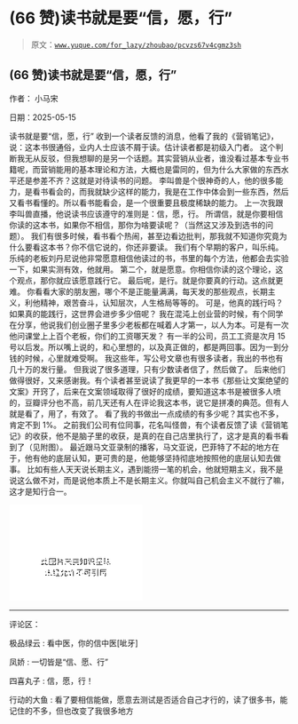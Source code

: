 # (66 赞)读书就是要“信，愿，行”

> 原文：[`www.yuque.com/for_lazy/zhoubao/pcvzs67v4cgmz3sh`](https://www.yuque.com/for_lazy/zhoubao/pcvzs67v4cgmz3sh)

## (66 赞)读书就是要“信，愿，行”

作者： 小马宋

日期：2025-05-15

读书就是要“信，愿，行” 收到一个读者反馈的消息，他看了我的《营销笔记》，说：这本书很通俗，业内人士应该不屑于读。估计读者都是初级入门者。
这个判断我无从反驳，但我想聊的是另一个话题。其实营销从业者，谁没看过基本专业书籍呢，而营销能用的基本理论和方法，大概也是雷同的，但为什么大家做的东西水平还是参差不齐？这就是对待读书的问题。
李叫兽是个很神奇的人，他的很多能力，是看书看会的，而我就缺少这样的能力，我是在工作中体会到一些东西，然后又看书看懂的。所以看书能看会，是一个很重要且极度稀缺的能力。
上一次我跟李叫兽直播，他说读书应该遵守的准则是：信，愿，行。 所谓信，就是你要相信你读的这本书，如果你不相信，那你为啥要读呢？（当然这又涉及到选书的问题）。
我们有很多时候，看书看个热闹，甚至边看边批判，那我就不知道你究竟为什么要看这本书？你不信它说的，你还非要读。
我们有个早期的客户，叫乐纯。乐纯的老板刘丹尼说他非常愿意相信他读过的书，书里的每个方法，他都会去实验一下，如果实测有效，他就用。
第二个，就是愿意。你相信你读的这个理论，这个观点，那你就应该愿意践行它。 最后呢，是行。就是你要真的行动。这点就更难。
你看看大家的朋友圈，哪个不是正能量满满，每天发的那些观点，长期主义，利他精神，艰苦奋斗，认知层次，人生格局等等的。
可是，他真的践行吗？如果真的能践行，这世界会进步多少倍呢？
我在混沌上创业营的时候，有个同学在分享，他说我们创业圈子里多少老板都在喊着人才第一，以人为本。可是有一次他问课堂上上百个老板，你们的工资哪天发？
有一半的公司，员工工资是次月 15 号以后发。所以嘴上说的，和心里想的，以及真正做的，都是两回事。因为一到分钱的时候，心里就难受啊。
我这些年，写公号文章也有很多读者，我出的书也有几十万的发行量。 但我说了很多道理，只有少数读者信了，然后做了。
后来他们做得很好，又来感谢我。有个读者甚至说读了我更早的一本书《那些让文案绝望的文案》开窍了，后来在文案领域取得了很好的成绩，要知道这本书是被很多人喷的，豆瓣评分也不高，前几天还有人在评论我这本书，说它是拼凑的典范。但有人就是看了，用了，有效了。
看了我的书做出一点成绩的有多少呢？其实也不多，肯定不到 1%。
之前我们公司有位同事，花名叫怪兽，有个读者反馈了读《营销笔记》的收获，他不是脑子里的收获，是真的在自己店里执行了，这才是真的看书看到了（见附图）。
最近跟马文亚录制的播客，马文亚说，巴菲特了不起的地方在于，他有他的底层认知，更可贵的是，他能够坚持彻底地按照他的底层认知去做事。
比如有些人天天说长期主义，遇到能捞一笔的机会，他就短期主义，我不是说这么做不对，而是说他本质上不是长期主义。你就叫自己机会主义不就行了嘛，这才是知行合一。

![](img/5b6e8f1e45b219a7b2e0492e27278f5c.png "None")

* * *

评论区：

极品绿云 : 看中医，你的信中医[呲牙]

凤娇 : 一切皆是“信、愿、行”

四喜丸子 : 信，愿，行！

行动的大鱼 : 看了要相信能做，愿意去测试是否适合自己才行的，读了很多书，能记住的不多，但也改变了我很多地方